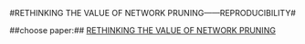 #RETHINKING THE VALUE OF NETWORK PRUNING——REPRODUCIBILITY#

##choose paper:##
[RETHINKING THE VALUE OF NETWORK PRUNING](https://openreview.net/pdf?id=rJlnB3C5Ym)

